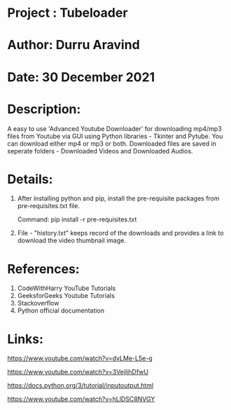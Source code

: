 # Project : Tubeloader
# Author: Durru Aravind
# Date: 30 December 2021

# Description:
A easy to use 'Advanced Youtube Downloader' for downloading mp4/mp3 files from Youtube via GUI using Python libraries - Tkinter and Pytube. You can download either mp4 or mp3 or both. Downloaded files are saved in seperate folders - Downloaded Videos and Downloaded Audios.

# Details:
1. After installing python and pip, install the pre-requisite packages from pre-requisites.txt file.

    Command: pip install -r pre-requisites.txt

2. File - "history.txt" keeps record of the downloads and provides a link to download the video thumbnail image.

# References:
1. CodeWithHarry YouTube Tutorials
2. GeeksforGeeks Youtube Tutorials
3. Stackoverflow
4. Python official documentation

# Links:
https://www.youtube.com/watch?v=dvLMe-L5e-g

https://www.youtube.com/watch?v=3VejIihDfwU

https://docs.python.org/3/tutorial/inputoutput.html

https://www.youtube.com/watch?v=hLlDSC8NVGY